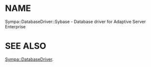 # NAME

Sympa::DatabaseDriver::Sybase - Database driver for Adaptive Server Enterprise

# SEE ALSO

[Sympa::DatabaseDriver](./Sympa::DatabaseDriver.3.md).
